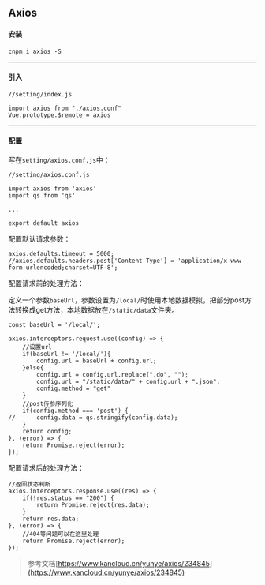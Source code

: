 ## Axios

#### 安装

```
cnpm i axios -S
```

----

#### 引入

```
//setting/index.js

import axios from "./axios.conf"
Vue.prototype.$remote = axios
```

----

#### 配置

写在`setting/axios.conf.js`中：

```
//setting/axios.conf.js

import axios from 'axios'
import qs from 'qs'

...

export default axios
```

配置默认请求参数：

```
axios.defaults.timeout = 5000;
//axios.defaults.headers.post['Content-Type'] = 'application/x-www-form-urlencoded;charset=UTF-8';
```

配置请求前的处理方法：

定义一个参数`baseUrl`，参数设置为`/local/`时使用本地数据模拟，把部分post方法转换成get方法，本地数据放在`/static/data`文件夹。

```
const baseUrl = '/local/';

axios.interceptors.request.use((config) => {
	//设置url
	if(baseUrl != '/local/'){
		config.url = baseUrl + config.url;
	}else{
		config.url = config.url.replace(".do", "");
		config.url = "/static/data/" + config.url + ".json";
		config.method = "get"
	}
	//post传参序列化
	if(config.method === 'post') {
//		config.data = qs.stringify(config.data);
	}
	return config;
}, (error) => {
	return Promise.reject(error);
});
```

配置请求后的处理方法：

```
//返回状态判断
axios.interceptors.response.use((res) => {
	if(!res.status == "200") {
		return Promise.reject(res.data);
	}
	return res.data;
}, (error) => {
	//404等问题可以在这里处理
	return Promise.reject(error);
});
```

>参考文档[https://www.kancloud.cn/yunye/axios/234845](https://www.kancloud.cn/yunye/axios/234845)